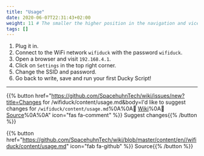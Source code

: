 ```yaml
---
title: "Usage"
date: 2020-06-07T22:31:43+02:00
weight: 11 # The smaller the higher position in the navigation and vice versa
tags: []
---
```


1. Plug it in.
2. Connect to the WiFi network `wifiduck` with the password `wifiduck`.
3. Open a browser and visit `192.168.4.1`.
4. Click on `Settings` in the top right corner.
5. Change the SSID and password.
6. Go back to write, save and run your first Ducky Script!

---

{{% button href="https://github.com/SpacehuhnTech/wiki/issues/new?title=Changes for /wifiduck/content/usage.md&body=I'd like to suggest changes for `/wifiduck/content/usage.md`%0A%0A:link: [Wiki](https://spacehuhn.wiki//wifiduck/content/usage)%0A:link: [Source](https://github.com/SpacehuhnTech/wiki/blob/master/content/en//wifiduck/content/usage.md)%0A%0A<!-- Describe your desired changes -->" icon="fas fa-comment" %}}&nbsp;Suggest changes{{% /button %}}

{{% button href="https://github.com/SpacehuhnTech/wiki/blob/master/content/en//wifiduck/content/usage.md" icon="fab fa-github" %}}&nbsp;Source{{% /button %}}